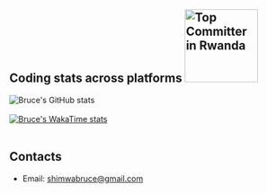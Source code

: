 
## Coding stats across platforms <a href="https://user-badge.committers.top/rwanda/devark28"><img src="https://user-badge.committers.top/rwanda/devark28.svg" alt="Top Committer in Rwanda" style="width: 130px; height: auto;"></a>
<!--
[![committers.top badge](https://user-badge.committers.top/rwanda/devark28.svg)](https://user-badge.committers.top/rwanda/devark28)
[My Wakatime Activity](https://wakatime.com/@shimwabruce)
<br/><br/>
[![committers.top badge](https://user-badge.committers.top/rwanda/devark28.svg)](https://user-badge.committers.top/rwanda/devark28)
<br/><br/>
-->
![Bruce's GitHub stats](https://github-readme-stats.vercel.app/api?username=devark28&show_icons=true&theme=transparent&rank_icon=github)
<br/><br/>
[![Bruce's WakaTime stats](https://github-readme-stats.vercel.app/api/wakatime?username=@shimwabruce&layout=compact&theme=transparent)](https://github.com/anuraghazra/github-readme-stats)
<br/><br/>

## Contacts
- Email: shimwabruce@gmail.com

<!--[![wakatime](https://wakatime.com/badge/github/devark28/incredibles-cache.svg)](https://wakatime.com/badge/github/devark28/incredibles-cache)-->
